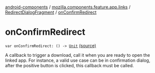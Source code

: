 [android-components](../../index.md) / [mozilla.components.feature.app.links](../index.md) / [RedirectDialogFragment](index.md) / [onConfirmRedirect](./on-confirm-redirect.md)

# onConfirmRedirect

`var onConfirmRedirect: () -> `[`Unit`](https://kotlinlang.org/api/latest/jvm/stdlib/kotlin/-unit/index.html) [(source)](https://github.com/mozilla-mobile/android-components/blob/master/components/feature/app-links/src/main/java/mozilla/components/feature/app/links/RedirectDialogFragment.kt#L25)

A callback to trigger a download, call it when you are ready to open the linked app. For instance,
a valid use case can be in confirmation dialog, after the positive button is clicked,
this callback must be called.

